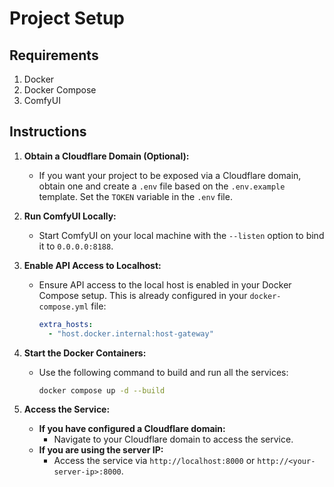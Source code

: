 # Project Setup

## Requirements

1. Docker
2. Docker Compose
3. ComfyUI

## Instructions

1. **Obtain a Cloudflare Domain (Optional):**
   - If you want your project to be exposed via a Cloudflare domain, obtain one and create a `.env` file based on the `.env.example` template. Set the `TOKEN` variable in the `.env` file.

2. **Run ComfyUI Locally:**
   - Start ComfyUI on your local machine with the `--listen` option to bind it to `0.0.0.0:8188`.

3. **Enable API Access to Localhost:**
   - Ensure API access to the local host is enabled in your Docker Compose setup. This is already configured in your `docker-compose.yml` file:
     ```yaml
     extra_hosts:
       - "host.docker.internal:host-gateway"
     ```

4. **Start the Docker Containers:**
   - Use the following command to build and run all the services:
     ```bash
     docker compose up -d --build
     ```

5. **Access the Service:**
   - **If you have configured a Cloudflare domain:**
     - Navigate to your Cloudflare domain to access the service.
   - **If you are using the server IP:**
     - Access the service via `http://localhost:8000` or `http://<your-server-ip>:8000`.
